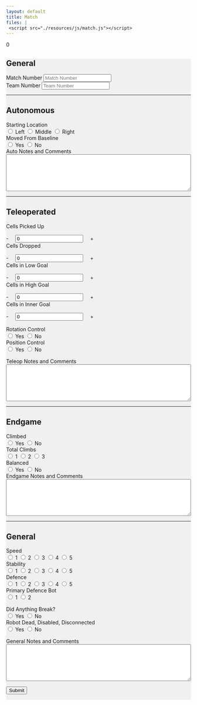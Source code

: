 ```yaml
---
layout: default
title: Match
files: |
 <script src="./resources/js/match.js"></script>
---
```

<div id='spinner'></div>
<div id='status'>0</div>
<div id='page' class="container-fluid" style="background-color: #f0f0f0; margin-bottom: 15px">
    <form>
        <div class="row">
            <div class="col">
                <h2>General</h2>
            </div>
        </div>
        <div class="row">
            <div class="col">
                <label class="mr-sm-2" for="matchNumber">Match Number</label>
                <input id="matchNumber" maxlength="3" onkeypress='return event.charCode >= 48 && event.charCode <= 57'
                    autocomplete="off" type="tel" class="form-control" placeholder="Match Number">
            </div>
            <div class="col">
                <label class="mr-sm-2" for="teamNumber">Team Number</label>
                <input id="teamNumber" maxlength="4" onkeypress='return event.charCode >= 48 && event.charCode <= 57'
                    autocomplete="off" type="tel" class="form-control" placeholder="Team Number">
            </div>
        </div>
        <hr />
        <div class="row">
            <div class="col-md">
                <h2>Autonomous</h2>
            </div>
        </div>
        <div class="row">
            <div class="col-6">
                <label class="mr-sm-2" style="display: block" for="startingLocation">Starting Location</label>
                <div id="startingLocation" class="btn-group btn-group-toggle" data-toggle="buttons">
                    <label id="startingLocationl1" class="btn btn-secondary">
                        <input type="radio" value="1" name="startingLocation" id="startingLocation1" autocomplete="off">
                        Left
                    </label>
                    <label id="startingLocationl2" class="btn btn-secondary">
                        <input type="radio" value="2" name="startingLocation" id="startingLocation2" autocomplete="off">
                        Middle
                    </label>
                    <label id="startingLocationl3" class="btn btn-secondary">
                        <input type="radio" value="3" name="startingLocation" id="startingLocation3" autocomplete="off">
                        Right
                    </label>
                </div>
            </div>
            <div class="col-6">
                <label class="mr-sm-2" style="display: block" for="movedBaseline">Moved From Baseline</label>
                <div id="movedBaseline" class="btn-group btn-group-toggle" data-toggle="buttons">
                    <label id="movedBaselineYes" class="btn btn-secondary">
                        <input type="radio" value="1" name="movedBaseline" id="movedBaselineYes" autocomplete="off">
                        Yes
                    </label>
                    <label id="movedBaselineNo" class="btn btn-secondary">
                        <input type="radio" value="0" name="movedBaseline" id="movedBaselineNo" autocomplete="off">
                        No
                    </label>
                </div>
            </div>
        </div>
        <div class="row">
            <div class="col">
                <label class="mr-sm-2" style="display: block" for="autoCommentSection">Auto Notes and Comments</label>
                <textarea autocomplete="off" style="width: 100%; height:100px" id="autoCommentSection"></textarea>
            </div>
        </div>
        <hr />
        <div class="row">
            <div class="col">
                <h2>Teleoperated</h2>
            </div>
        </div>
        <div class="row" style="margin-bottom: 15px">
                <div class="col-lg col-md-3 col-sm-4 col-6">
				<div class="row">
					<div class="col-md">
						<label style="margin-bottom: 0px" for="cellsPickup">Cells Picked Up</label>
					</div>
				</div>
				<div class="row" style="margin-top:15px">
					<div class="col-md input-group">
						<a onclick="modifyPickup_qty(-1)" class="btn btn-danger btn-lg" style="width: 50px; height: 50px; margin-right: 15px;" role="button">-</a>
						<input id="cellsPickup" maxlength="2" onkeypress='return event.charCode >= 48 && event.charCode <= 57' autocomplete="off"
						 type="tel" class="form-control" value="0">
						<a onclick="modifyPickup_qty(1)" class="btn btn-success btn-lg" style="width: 50px; height: 50px; margin-left: 15px;" role="button">+</a>
					</div>
				</div>
			</div>
            <div class="col-lg col-md-3 col-sm-4 col-6">
				<div class="row">
					<div class="col-md">
						<label style="margin-bottom: 0px" for="cellsDropped">Cells Dropped</label>
					</div>
				</div>
				<div class="row" style="margin-top:15px">
					<div class="col-md input-group">
						<a onclick="modifyDrop_qty(-1)" class="btn btn-danger btn-lg" style="width: 50px; height: 50px; margin-right: 15px;" role="button">-</a>
						<input id="cellsDropped" maxlength="2" onkeypress='return event.charCode >= 48 && event.charCode <= 57' autocomplete="off"
						 type="tel" class="form-control" value="0">
						<a onclick="modifyDrop_qty(1)" class="btn btn-success btn-lg" style="width: 50px; height: 50px; margin-left: 15px;" role="button">+</a>
					</div>
				</div>
			</div>
            <div class="col-lg col-md-3 col-sm-4 col-6">
				<div class="row">
					<div class="col-md">
						<label style="margin-bottom: 0px" for="cellsLow">Cells in Low Goal</label>
					</div>
				</div>
				<div class="row" style="margin-top:15px">
					<div class="col-md input-group">
						<a onclick="modifyLow_qty(-1)" class="btn btn-danger btn-lg" style="width: 50px; height: 50px; margin-right: 15px;" role="button">-</a>
						<input id="cellsLow" maxlength="2" onkeypress='return event.charCode >= 48 && event.charCode <= 57' autocomplete="off"
						 type="tel" class="form-control" value="0">
						<a onclick="modifyLow_qty(1)" class="btn btn-success btn-lg" style="width: 50px; height: 50px; margin-left: 15px;" role="button">+</a>
					</div>
				</div>
			</div>
            <div class="col-lg col-md-3 col-sm-4 col-6">
				<div class="row">
					<div class="col-md">
						<label style="margin-bottom: 0px" for="cellsHigh">Cells in High Goal</label>
					</div>
				</div>
				<div class="row" style="margin-top:15px">
					<div class="col-md input-group">
						<a onclick="modifyHigh_qty(-1)" class="btn btn-danger btn-lg" style="width: 50px; height: 50px; margin-right: 15px;" role="button">-</a>
						<input id="cellsHigh" maxlength="2" onkeypress='return event.charCode >= 48 && event.charCode <= 57' autocomplete="off"
						 type="tel" class="form-control" value="0">
						<a onclick="modifyHigh_qty(1)" class="btn btn-success btn-lg" style="width: 50px; height: 50px; margin-left: 15px;" role="button">+</a>
					</div>
				</div>
			</div>
            <div class="col-lg col-md-3 col-sm-4 col-6">
				<div class="row">
					<div class="col-md">
						<label style="margin-bottom: 0px" for="cellsInner">Cells in Inner Goal</label>
					</div>
				</div>
				<div class="row" style="margin-top:15px">
					<div class="col-md input-group">
						<a onclick="modifyInner_qty(-1)" class="btn btn-danger btn-lg" style="width: 50px; height: 50px; margin-right: 15px;" role="button">-</a>
						<input id="cellsInner" maxlength="2" onkeypress='return event.charCode >= 48 && event.charCode <= 57' autocomplete="off"
						 type="tel" class="form-control" value="0">
						<a onclick="modifyInner_qty(1)" class="btn btn-success btn-lg" style="width: 50px; height: 50px; margin-left: 15px;" role="button">+</a>
					</div>
				</div>
			</div>
        </div>
        <div class="row" style="margin-bottom: 15px">
            <div class="col-6">
                <label class="mr-sm-2" style="display: block" for="rotationControl">Rotation Control</label>
                <div id="rotationControl" class="btn-group btn-group-toggle" data-toggle="buttons">
                    <label id="rotationControlYes" class="btn btn-secondary">
                        <input type="radio" value="1" name="rotationControl" id="rotationControlYes" autocomplete="off">
                        Yes
                    </label>
                    <label id="rotationControlNo" class="btn btn-secondary">
                        <input type="radio" value="0" name="rotationControl" id="rotationControlNo" autocomplete="off">
                        No
                    </label>
                </div>
            </div>
            <div class="col-6">
                <label class="mr-sm-2" style="display: block" for="positionControl">Position Control</label>
                <div id="positionControl" class="btn-group btn-group-toggle" data-toggle="buttons">
                    <label id="positionControlYes" class="btn btn-secondary">
                        <input type="radio" value="1" name="positionControl" id="positionControlYes" autocomplete="off">
                        Yes
                    </label>
                    <label id="positionControlNo" class="btn btn-secondary">
                        <input type="radio" value="0" name="positionControl" id="positionControlNo" autocomplete="off">
                        No
                    </label>
                </div>
            </div>
        </div>
        <div class="row">
            <div class="col">
                <label class="mr-sm-2" style="display: block" for="teleopCommentSection">Teleop Notes and Comments</label>
                <textarea autocomplete="off" style="width: 100%; height:100px" id="teleopCommentSection"></textarea>
            </div>
        </div>
        <hr />
        <div class="row">
            <div class="col">
              <h2>Endgame</h2>
            </div>
        </div>
        <div class="row">
            <div class="col-4">
                <label class="mr-sm-2" style="display: block" for="selfClimb">Climbed</label>
                    <div id="selfClimb" class="btn-group btn-group-toggle" data-toggle="buttons">
                        <label id="selfClimbYes" class="btn btn-secondary">
                            <input type="radio" value="1" name="selfClimb" id="selfClimbYes" autocomplete="off">
                            Yes
                        </label>
                        <label id="selfClimbNo" class="btn btn-secondary">
                            <input type="radio" value="0" name="selfClimb" id="selfClimbNo" autocomplete="off">
                            No
                        </label>
                    </div>
            </div>
            <div class="col-4">
                <label class="mr-sm-2" style="display: block" for="totalClimb">Total Climbs</label>
                <div id="totalClimb" class="btn-group btn-group-toggle" data-toggle="buttons">
                    <label id="totalClimb1" class="btn btn-secondary">
                        <input type="radio" value="1" name="totalClimb" id="totalClimb1" autocomplete="off">
                            1
                    </label>
                    <label id="totalClimb2" class="btn btn-secondary">
                        <input type="radio" value="0" name="totalClimb" id="totalClimb2" autocomplete="off">
                        2
                    </label>
                    <label id="totalClimb3" class="btn btn-secondary">
                        <input type="radio" value="0" name="totalClimb" id="totalClimb3" autocomplete="off">
                        3
                    </label>
                </div>
            </div>
            <div class="col-4">
                <label class="mr-sm-2" style="display: block" for="balanced">Balanced</label>
                <div id="balanced" class="btn-group btn-group-toggle" data-toggle="buttons">
                    <label id="balancedYes" class="btn btn-secondary">
                    <input type="radio" value="1" name="balanced" id="balancedYes" autocomplete="off">
                        Yes
                    </label>
                    <label id="balancedNo" class="btn btn-secondary">
                    <input type="radio" value="0" name="balanced" id="balancedNo" autocomplete="off">
                        No
                    </label>
                </div>
            </div>
        </div>
        <div class="row">
            <div class="col">
                <label class="mr-sm-2" style="display: block" for="endgameCommentSection">Endgame Notes and Comments</label>
                <textarea autocomplete="off" style="width: 100%; height:100px" id="endgameCommentSection"></textarea>
            </div>
        </div>
        <hr />
        <div class="row">
            <div class="col">
                <h2>General</h2>
            </div>
        </div>
        <div class='row' style="margin-bottom: 15px">
            <div class="col-xl-3 col-lg-3 col-md-4 col-sm-4 col-6">
                <label class="mr-sm-2" style="display: block" for="speedRating">Speed</label>
                <div id="speedRating" class="btn-group btn-group-toggle" data-toggle="buttons">
                    <label id="speed1" class="btn btn-secondary">
                        <input type="radio" value="1" name="speedRating" id="speed1" autocomplete="off"> 1
                    </label>
                    <label id="speed2" class="btn btn-secondary">
                        <input type="radio" value="2" name="speedRating" id="speed2" autocomplete="off"> 2
                    </label>
                    <label id="speed3" class="btn btn-secondary">
                        <input type="radio" value="3" name="speedRating" id="speed3" autocomplete="off"> 3
                    </label>
                    <label id="speed4" class="btn btn-secondary">
                        <input type="radio" value="4" name="speedRating" id="speed4" autocomplete="off"> 4
                    </label>
                    <label id="speed5" class="btn btn-secondary">
                        <input type="radio" value="5" name="speedRating" id="speed5" autocomplete="off"> 5
                    </label>
                </div>
            </div>
            <div class="col-xl-3 col-lg-3 col-md-4 col-sm-4 col-6">
                <label class="mr-sm-2" style="display: block" for="stabilityRating">Stability</label>
                <div id="stabilityRating" class="btn-group btn-group-toggle" data-toggle="buttons">
                    <label id="stability1" class="btn btn-secondary">
                        <input type="radio" value="1" name="stabilityRating" id="stability1" autocomplete="off"> 1
                    </label>
                    <label id="stability2" class="btn btn-secondary">
                        <input type="radio" value="2" name="stabilityRating" id="stability2" autocomplete="off"> 2
                    </label>
                    <label id="stability3" class="btn btn-secondary">
                        <input type="radio" value="3" name="stabilityRating" id="stability3" autocomplete="off"> 3
                    </label>
                    <label id="stability4" class="btn btn-secondary">
                        <input type="radio" value="4" name="stabilityRating" id="stability4" autocomplete="off"> 4
                    </label>
                    <label id="stability5" class="btn btn-secondary">
                        <input type="radio" value="5" name="stabilityRating" id="stability5" autocomplete="off"> 5
                    </label>
                </div>
            </div>
            <div class="col-xl-3 col-lg-3 col-md-4 col-sm-4 col-6">
                <label class="mr-sm-2" style="display: block" for="defenceRating">Defence</label>
                <div id="defenceRating" class="btn-group btn-group-toggle" data-toggle="buttons">
                    <label id="defence1" class="btn btn-secondary">
                        <input type="radio" value="1" name="defenceRating" id="defence1" autocomplete="off"> 1
                    </label>
                    <label id="defence2" class="btn btn-secondary">
                        <input type="radio" value="2" name="defenceRating" id="defence2" autocomplete="off"> 2
                    </label>
                    <label id="defence3" class="btn btn-secondary">
                        <input type="radio" value="3" name="defenceRating" id="defence3" autocomplete="off"> 3
                    </label>
                    <label id="defence4" class="btn btn-secondary">
                        <input type="radio" value="4" name="defenceRating" id="defence4" autocomplete="off"> 4
                    </label>
                    <label id="defence5" class="btn btn-secondary">
                        <input type="radio" value="5" name="defenceRating" id="defence5" autocomplete="off"> 5
                    </label>
                </div>
            </div>
            <div class="col-xl-3 col-lg-3 col-md-4 col-sm-4 col-6">
                <label class="mr-sm-2" style="display: block" for="primaryDefence">Primary Defence Bot</label>
                <div id="primaryDefence" class="btn-group btn-group-toggle" data-toggle="buttons">
                    <label id="primaryDefenceYes" class="btn btn-secondary">
                        <input type="radio" value="1" name="primaryDefence" id="primaryDefenceYes" autocomplete="off"> 1
                    </label>
                    <label id="primaryDefenceNo" class="btn btn-secondary">
                        <input type="radio" value="2" name="primaryDefence" id="primaryDefenceNo" autocomplete="off"> 2
                    </label>
                </div>
            </div>
        </div>
        <div class="row" style="margin-bottom: 15px">
            <div class="col">
                <label class="mr-sm-2" style="display: block" for="anythingBreak">Did Anything Break?</label>
                <div id="anythingBreak" class="btn-group btn-group-toggle" data-toggle="buttons">
                    <label id="anythingBreakYes" class="btn btn-secondary">
                        <input type="radio" value="1" name="anythingBreak" id="anythingBreakYes" autocomplete="off">
                        Yes
                    </label>
                    <label id="anythingBreakNo" class="btn btn-secondary">
                        <input type="radio" value="0" name="anythingBreak" id="anythingBreakNo" autocomplete="off"> No
                    </label>
                </div>
            </div>
            <div class="col">
                <label class="mr-sm-2" style="display: block" for="robotDead">Robot Dead, Disabled, Disconnected</label>
                <div id="robotDead" class="btn-group btn-group-toggle" data-toggle="buttons">
                    <label id="robotDeadYes" class="btn btn-secondary">
                        <input type="radio" value="1" name="robotDead" id="robotDeadYes" autocomplete="off"> Yes
                    </label>
                    <label id="robotDeadNo" class="btn btn-secondary">
                        <input type="radio" value="0" name="robotDead" id="robotDeadNo" autocomplete="off"> No
                    </label>
                </div>
            </div>
        </div>
        <div class="row">
            <div class="col">
                <label class="mr-sm-2" style="display: block" for="generalCommentSection">General Notes and Comments</label>
                <textarea autocomplete="off" style="width: 100%; height:100px" id="generalCommentSection"></textarea>
            </div>
        </div>
        <button id="Submit" class="btn btn-success" type="button" style="margin-top: 15px; margin-bottom: 15px">Submit</button>
    </form>
</div>